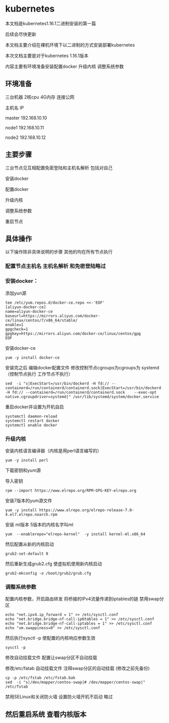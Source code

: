 ﻿# kubernetes
本文档是kubernetes1.16.1二进制安装的第一篇

 后续会尽快更新

本文档主要介绍在裸机环境下以二进制的方式安装部署kubernetes

本次文档主要是对于kubernetes 1.16.1版本

内容主要有环境准备安装配置docker 升级内核 调整系统参数

## 环境准备

三台机器 2核cpu 4G内存  连接公网

主机名     IP     

master    192.168.10.10

node1     192.168.10.11

node2     192.168.10.12

## 主要步骤

  三台节点见互相配置免密登陆和主机名解析 包括对自己

  安装docker

  配置docker

  升级内核

  调整系统参数

  重启节点

## 具体操作

以下操作除非具体说明的步骤  其他的均在所有节点执行

### 配置节点主机名 主机名解析 和免密登陆略过


### 安装docker：

  添加yun源

	tee /etc/yum.repos.d/docker-ce.repo <<-'EOF'
	[aliyun-docker-ce]
	name=aliyun-docker-ce
	baseurl=https://mirrors.aliyun.com/docker-ce/linux/centos/7/x86_64/stable/
	enable=1
	gpgcheck=1
	gpgkey=https://mirrors.aliyun.com/docker-ce/linux/centos/gpg
	EOF

  安装docker-ce
  	
	yum -y install docker-ce

  安装完之后 编辑docker配置文件 修改控制节点cgroups为cgroups为 systemd （控制节点执行 工作节点不执行）

	sed  -i "s|ExecStart=/usr/bin/dockerd -H fd:// --containerd=/run/containerd/containerd.sock|ExecStart=/usr/bin/dockerd -H fd:// --containerd=/run/containerd/containerd.sock    --exec-opt native.cgroupdriver=systemd|" /usr/lib/systemd/system/docker.service

  重启docker并设置为开机自启

	systemctl daemon-reload
	systemctl restart docker
	systemctl enable docker

### 升级内核

  安装内核语言编译器（内核是用perl语言编写的）

	yum -y install perl

  下载密钥和yum源

  导入密钥

	rpm --import https://www.elrepo.org/RPM-GPG-KEY-elrepo.org

  安装7版本的yum源文件

	yum -y install https://www.elrepo.org/elrepo-release-7.0-4.el7.elrepo.noarch.rpm

  安装 ml版本 5版本的内核名字叫ml

	yum  --enablerepo="elrepo-kernel"  -y install kernel-ml.x86_64

  然后配置从新的内核启动

	grub2-set-default 0

  然后重新生成grub2.cfg 使虚拟机使用新内核启动

	grub2-mkconfig -o /boot/grub2/grub.cfg

### 调整系统参数

  配置内核参数，开启路由转发 将桥接的IPv4流量传递到iptables的链  禁用swap分区

	echo "net.ipv4.ip_forward = 1" >> /etc/sysctl.conf
	echo "net.bridge.bridge-nf-call-ip6tables = 1" >> /etc/sysctl.conf
	echo "net.bridge.bridge-nf-call-iptables = 1" >> /etc/sysctl.conf    
	echo "vm.swappiness=0" >> /etc/sysctl.conf

  然后执行sysctl -p 使配置的内核响应参数生效

	sysctl -p

  修改自动挂载文件 配置让swap分区不自动挂载

  修改/etc/fatab 自动挂载文件  注释swap分区的自动挂载 (修改之前先备份)

	cp -p /etc/fstab /etc/fstab.bak
	sed  -i "s|/dev/mapper/centos-swap|# /dev/mapper/centos-swap|" /etc/fstab

禁用SELinux和关闭防火墙 设置防火墙开机不启动 略过

## 然后重启系统 查看内核版本